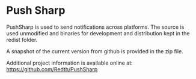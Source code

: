 Push Sharp
===

PushSharp is used to send notifications across platforms.  The source is used unmodified and binaries for development and distribution kept in the redist folder.

A snapshot of the current version from github is provided in the zip file.

Additional project information is available online at:
https://github.com/Redth/PushSharp
